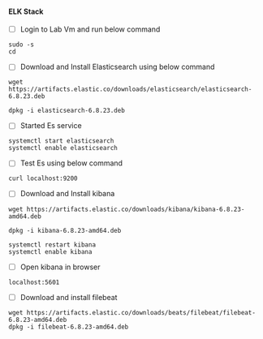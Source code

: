 #### ELK Stack

- [ ] Login to Lab Vm  and run below command

```
sudo -s
cd
```

- [ ] Download and Install Elasticsearch using below command

```
wget https://artifacts.elastic.co/downloads/elasticsearch/elasticsearch-6.8.23.deb

dpkg -i elasticsearch-6.8.23.deb

```
 - [ ] Started Es service

```
systemctl start elasticsearch
systemctl enable elasticsearch
```
- [ ] Test Es using below command

```
curl localhost:9200
```
- [ ] Download and Install kibana 

```
wget https://artifacts.elastic.co/downloads/kibana/kibana-6.8.23-amd64.deb

dpkg -i kibana-6.8.23-amd64.deb

systemctl restart kibana
systemctl enable kibana 
```
- [ ] Open kibana in browser

```
localhost:5601
```


- [ ] Download and install filebeat

```
wget https://artifacts.elastic.co/downloads/beats/filebeat/filebeat-6.8.23-amd64.deb
dpkg -i filebeat-6.8.23-amd64.deb
```
